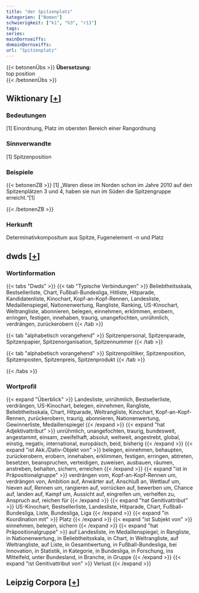 ```yaml
---
title: "der Spitzenplatz"
kategorien: ["Nomen"]
schwierigkeit: ["k1", "h3", "r13"]
tags:
series:
mainDornseiffs:
domainDornseiffs:
url: "Spitzenplatz"
---
```


{{< betonenÜbs >}}
**Übersetzung:**  
top position  
{{< /betonenÜbs >}}

## Wiktionary [[+](https://de.wiktionary.org/wiki/Spitzenplatz)]

### Bedeutungen
[1] Einordnung, Platz im obersten Bereich einer Rangordnung  

### Sinnverwandte
[1] Spitzenposition  

### Beispiele
{{< betonenZB >}}
[1] „Waren diese im Norden schon im Jahre 2010 auf den Spitzenplätzen 3 und 4, haben sie nun im Süden die Spitzengruppe erreicht.“[1]  

{{< /betonenZB >}}
### Herkunft
Determinativkompositum aus Spitze, Fugenelement -n und Platz  



## dwds [[+](https://www.dwds.de/wb/Spitzenplatz)]

### Wortinformation
{{< tabs "Dwds" >}}
{{< tab "Typische Verbindungen" >}}
Beliebtheitsskala, Bestsellerliste, Chart, Fußball-Bundesliga, Hitliste, Hitparade, Kandidatenliste, Kinochart, Kopf-an-Kopf-Rennen, Landesliste, Medaillenspiegel, Nationenwertung, Rangliste, Ranking, US-Kinochart, Weltrangliste, abonnieren, belegen, einnehmen, erklimmen, erobern, erringen, festigen, innehaben, traurig, unangefochten, unrühmlich, verdrängen, zurückerobern
{{< /tab >}}

{{< tab "alphabetisch vorangehend" >}}
Spitzenpersonal, Spitzenparade, Spitzenpapier, Spitzenorganisation, Spitzennummer
{{< /tab >}}

{{< tab "alphabetisch vorangehend" >}}
Spitzenpolitiker, Spitzenposition, Spitzenposten, Spitzenpreis, Spitzenprodukt
{{< /tab >}}

{{< /tabs >}}

### Wortprofil
{{< expand "Überblick" >}} Landesliste, unrühmlich, Bestsellerliste, verdrängen, US-Kinochart, belegen, einnehmen, Rangliste, Beliebtheitsskala, Chart, Hitparade, Weltrangliste, Kinochart, Kopf-an-Kopf-Rennen, zurückerobern, traurig, abonnieren, Nationenwertung, Gewinnerliste, Medaillenspiegel {{< /expand >}}
{{< expand "hat Adjektivattribut" >}} unrühmlich, unangefochten, traurig, bundesweit, angestammt, einsam, zweifelhaft, absolut, weltweit, angestrebt, global, einstig, negativ, international, europäisch, beid, bisherig {{< /expand >}}
{{< expand "ist Akk./Dativ-Objekt von" >}} belegen, einnehmen, behaupten, zurückerobern, erobern, innehaben, erklimmen, festigen, erringen, abtreten, besetzen, beanspruchen, verteidigen, zuweisen, ausbauen, räumen, anstreben, behalten, sichern, erreichen {{< /expand >}}
{{< expand "ist in Präpositionalgruppe" >}} verdrängen vom, Kopf-an-Kopf-Rennen um, verdrängen von, Ambition auf, Anwärter auf, Anschluß an, Wettlauf um, hieven auf, Rennen um, rangieren auf, vorrücken auf, bewerben um, Chance auf, landen auf, Kampf um, Aussicht auf, eingreifen um, verhelfen zu, Anspruch auf, reichen für {{< /expand >}}
{{< expand "hat Genitivattribut" >}} US-Kinochart, Bestsellerliste, Landesliste, Hitparade, Chart, Fußball-Bundesliga, Liste, Bundesliga, Liga {{< /expand >}}
{{< expand "in Koordination mit" >}} Platz {{< /expand >}}
{{< expand "ist Subjekt von" >}} einnehmen, belegen, sichern {{< /expand >}}
{{< expand "hat Präpositionalgruppe" >}} auf Landesliste, im Medaillenspiegel, in Rangliste, in Nationenwertung, in Beliebtheitsskala, in Chart, in Weltrangliste, auf Weltrangliste, auf Liste, in Gesamtwertung, in Fußball-Bundesliga, bei Innovation, in Statistik, in Kategorie, in Bundesliga, in Forschung, ins Mittelfeld, unter Bundesland, in Branche, in Gruppe {{< /expand >}}
{{< expand "ist Genitivattribut von" >}} Verlust {{< /expand >}}

## Leipzig Corpora [[+](https://corpora.uni-leipzig.de/en/res?word=Spitzenplatz&corpusId=deu_newscrawl-public_2018)]

